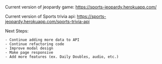 
Current version of jeopardy game:
	https://sports-jeopardy.herokuapp.com/
	
Current version of Sports trivia api:
	https://sports-jeopardy.herokuapp.com/sports-trivia-api

Next Steps:
	
	- Continue adding more data to API
	- Continue refactoring code
	- Improve modal design
	- Make page responsive
	- Add more features (ex. Daily Doubles, audio, etc.)
	